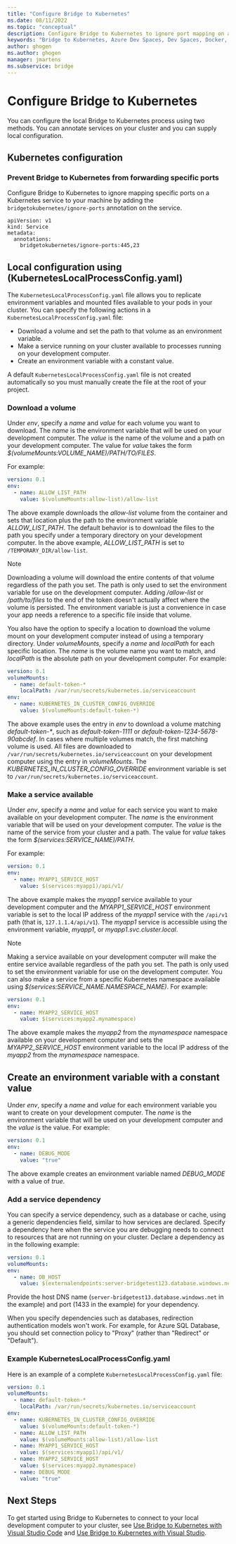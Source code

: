 ```yaml
---
title: "Configure Bridge to Kubernetes"
ms.date: 08/11/2022
ms.topic: "conceptual"
description: Configure Bridge to Kubernetes to ignore port mapping on a Kubernetes service or replicate environment variables and mounted files for pods in a cluster.
keywords: "Bridge to Kubernetes, Azure Dev Spaces, Dev Spaces, Docker, Kubernetes, Azure, containers"
author: ghogen
ms.author: ghogen
manager: jmartens
ms.subservice: bridge
---
```


# Configure Bridge to Kubernetes

You can configure the local Bridge to Kubernetes process using two methods. You can annotate services on your cluster and you can supply local configuration.

## Kubernetes configuration

### Prevent Bridge to Kubernetes from forwarding specific ports

Configure Bridge to Kubernetes to ignore mapping specific ports on a Kubernetes service to your machine by adding the `bridgetokubernetes/ignore-ports` annotation on the service.

```
apiVersion: v1
kind: Service
metadata:
  annotations:
    bridgetokubernetes/ignore-ports:445,23
```

## Local configuration using (KubernetesLocalProcessConfig.yaml)

The `KubernetesLocalProcessConfig.yaml` file allows you to replicate environment variables and mounted files available to your pods in your cluster. You can specify the following actions in a `KubernetesLocalProcessConfig.yaml` file:

* Download a volume and set the path to that volume as an environment variable.
* Make a service running on your cluster available to processes running on your development computer.
* Create an environment variable with a constant value.

A default `KubernetesLocalProcessConfig.yaml` file is not created automatically so you must manually create the file at the root of your project.

### Download a volume

Under *env*, specify a *name* and *value* for each volume you want to download. The *name* is the environment variable that will be used on your development computer. The *value* is the name of the volume and a path on your development computer. The value for *value* takes the form *$(volumeMounts:VOLUME_NAME)/PATH/TO/FILES*.

For example:

```yaml
version: 0.1
env:
  - name: ALLOW_LIST_PATH
    value: $(volumeMounts:allow-list)/allow-list
```

The above example downloads the *allow-list* volume from the container and sets that location plus the path to the environment variable *ALLOW_LIST_PATH*. The default behavior is to download the files to the path you specify under a temporary directory on your development computer. In the above example, *ALLOW_LIST_PATH* is set to `/TEMPORARY_DIR/allow-list`. 

> [!NOTE]
> Downloading a volume will download the entire contents of that volume regardless of the path you set. The path is only used to set the environment variable for use on the development computer. Adding */allow-list* or */path/to/files* to the end of the token doesn't actually affect where the volume is persisted. The environment variable is just a convenience in case your app needs a reference to a specific file inside that volume.

You also have the option to specify a location to download the volume mount on your development computer instead of using a temporary directory. Under *volumeMounts*, specify a *name* and *localPath* for each specific location. The *name* is the volume name you want to match, and *localPath* is the absolute path on your development computer. For example:

```yaml
version: 0.1
volumeMounts:
  - name: default-token-*
    localPath: /var/run/secrets/kubernetes.io/serviceaccount
env:
  - name: KUBERNETES_IN_CLUSTER_CONFIG_OVERRIDE
    value: $(volumeMounts:default-token-*)
```

The above example uses the entry in *env* to download a volume matching *default-token-\**, such as *default-token-1111* or *default-token-1234-5678-90abcdef*. In cases where multiple volumes match, the first matching volume is used. All files are downloaded to `/var/run/secrets/kubernetes.io/serviceaccount` on your development computer using the entry in *volumeMounts*. The *KUBERNETES_IN_CLUSTER_CONFIG_OVERRIDE* environment variable is set to `/var/run/secrets/kubernetes.io/serviceaccount`.

### Make a service available

Under *env*, specify a *name* and *value* for each service you want to make available on your development computer. The *name* is the environment variable that will be used on your development computer. The *value* is the name of the service from your cluster and a path. The value for *value* takes the form *$(services:SERVICE_NAME)/PATH*.

For example:

```yaml
version: 0.1
env:
  - name: MYAPP1_SERVICE_HOST
    value: $(services:myapp1)/api/v1/
```

The above example makes the *myapp1* service available to your development computer and the *MYAPP1_SERVICE_HOST* environment variable is set to the local IP address of the *myapp1* service with the `/api/v1` path (that is, `127.1.1.4/api/v1`). The *myapp1* service is accessible using the environment variable, *myapp1*, or *myapp1.svc.cluster.local*.

> [!NOTE]
> Making a service available on your development computer will make the entire service available regardless of the path you set. The path is only used to set the environment variable for use on the development computer.
You can also make a service from a specific Kubernetes namespace available using *$(services:SERVICE_NAME.NAMESPACE_NAME)*. For example:

```yaml
version: 0.1
env:
  - name: MYAPP2_SERVICE_HOST
    value: $(services:myapp2.mynamespace)
```

The above example makes the *myapp2* from the *mynamespace* namespace available on your development computer and sets the *MYAPP2_SERVICE_HOST* environment variable to the local IP address of the *myapp2* from the *mynamespace* namespace.

## Create an environment variable with a constant value

Under *env*, specify a *name* and *value* for each environment variable you want to create on your development computer. The *name* is the environment variable that will be used on your development computer and the *value* is the value. For example:

```yaml
version: 0.1
env:
  - name: DEBUG_MODE
    value: "true"
```

The above example creates an environment variable named *DEBUG_MODE* with a value of *true*.

### Add a service dependency

You can specify a service dependency, such as a database or cache, using a generic dependencies field, similar to how services are declared. Specify a dependency here when the service you are debugging needs to connect to resources that are not running on your cluster. Declare a dependency as in the following example:

```yaml
version: 0.1
volumeMounts:
env:
  - name: DB_HOST
    value: $(externalendpoints:server-bridgetest123.database.windows.net:1433)
```

Provide the host DNS name (`server-bridgetest13.database.windows.net` in the example) and port (1433 in the example) for your dependency.

When you specify dependencies such as databases, redirection authentication models won't work. For example, for Azure SQL Database, you should set connection policy to "Proxy" (rather than "Redirect" or "Default"). 

### Example KubernetesLocalProcessConfig.yaml

Here is an example of a complete `KubernetesLocalProcessConfig.yaml` file:

```yaml
version: 0.1
volumeMounts:
  - name: default-token-*
    localPath: /var/run/secrets/kubernetes.io/serviceaccount
env:
  - name: KUBERNETES_IN_CLUSTER_CONFIG_OVERRIDE
    value: $(volumeMounts:default-token-*)
  - name: ALLOW_LIST_PATH
    value: $(volumeMounts:allow-list)/allow-list
  - name: MYAPP1_SERVICE_HOST
    value: $(services:myapp1)/api/v1/
  - name: MYAPP2_SERVICE_HOST
    value: $(services:myapp2.mynamespace)
  - name: DEBUG_MODE 
    value: "true"
```

## Next Steps

To get started using Bridge to Kubernetes to connect to your local development computer to your cluster, see [Use Bridge to Kubernetes with Visual Studio Code][bridge-to-kubernetes-vs-code] and [Use Bridge to Kubernetes with Visual Studio][bridge-to-kubernetes-vs].

[bridge-to-kubernetes-vs-code]: bridge-to-kubernetes-vs-code.md
[bridge-to-kubernetes-vs]: bridge-to-kubernetes-vs.md
